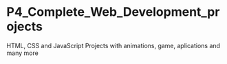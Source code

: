 # P4_Complete_Web_Development_projects
HTML, CSS and JavaScript Projects with animations, game, aplications and many more
